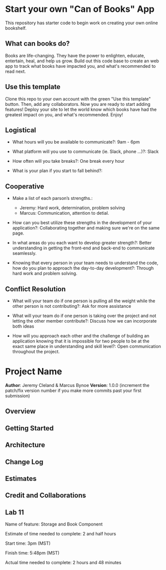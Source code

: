 # Start your own "Can of Books" App

This repository has starter code to begin work on creating your own online bookshelf.

## What can books do?

Books are life-changing. They have the power to enlighten, educate, entertain, heal, and help us grow. Build out this code base to create an web app to track what books have impacted you, and what's recommended to read next.

## Use this template

Clone this repo to your own account with the green "Use this template" button. Then, add any collaborators. Now you are ready to start adding features! Deploy your site to let the world know which books have had the greatest impact on you, and what's recommended. Enjoy!

## Logistical

- What hours will you be available to communicate?: 9am - 6pm

- What platform will you use to communicate (ie. Slack, phone …)?: Slack

- How often will you take breaks?: One break every hour

- What is your plan if you start to fall behind?:

## Cooperative

- Make a list of each parson’s strengths.:
  - Jeremy: Hard work, determination, problem solving
  - Marcus: Communication, attention to detial.

- How can you best utilize these strengths in the development of your application?: Collaborating together and making sure we're on the same page.

- In what areas do you each want to develop greater strength?: Better understanding in getting the front-end and back-end to communicate seamlessly.

- Knowing that every person in your team needs to understand the code, how do you plan to approach the day-to-day development?: Through hard work and problem solving.

## Conflict Resolution

- What will your team do if one person is pulling all the weight while the other person is not contributing?: Ask for more assistance

- What will your team do if one person is taking over the project and not letting the other member contribute?: Discuss how we can incorporate both ideas

- How will you approach each other and the challenge of building an application knowing that it is impossible for two people to be at the exact same place in understanding and skill level?: Open communication throughout the project.

# Project Name

**Author**: Jeremy Cleland & Marcus Bynoe
**Version**: 1.0.0 (increment the patch/fix version number if you make more commits past your first submission)

## Overview
<!-- Provide a high level overview of what this application is and why you are building it, beyond the fact that it's an assignment for this class. (i.e. What's your problem domain?) -->

## Getting Started
<!-- What are the steps that a user must take in order to build this app on their own machine and get it running? -->

## Architecture
<!-- Provide a detailed description of the application design. What technologies (languages, libraries, etc) you're using, and any other relevant design information. -->

## Change Log
<!-- Use this area to document the iterative changes made to your application as each feature is successfully implemented. Use time stamps. Here's an example:

01-01-2001 4:59pm - Application now has a fully-functional express server, with a GET route for the location resource. -->

## Estimates
<!-- See below -->

## Credit and Collaborations
<!-- Give credit (and a link) to other people or resources that helped you build this application. -->

## Lab 11

Name of feature: Storage and Book Component

Estimate of time needed to complete: 2 and half hours

Start time: 3pm (MST)

Finish time: 5:48pm (MST)

Actual time needed to complete: 2 hours and 48 minutes